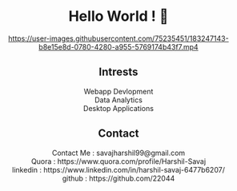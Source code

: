 ###                                          <body align="center">      <h1 align ="center"> Hello World ! 👋 </h1>

https://user-images.githubusercontent.com/75235451/183247143-b8e15e8d-0780-4280-a955-5769174b43f7.mp4

<h2>Intrests</h2>
Webapp Devlopment <br>
Data Analytics    <br>
Desktop Applications <br>


<h2>Contact</h2>
Contact Me       : savajharshil99@gmail.com </br>
Quora            : https://www.quora.com/profile/Harshil-Savaj</br>
linkedin         : https://www.linkedin.com/in/harshil-savaj-6477b6207/<br>
github           : https://github.com/22044

</body>




